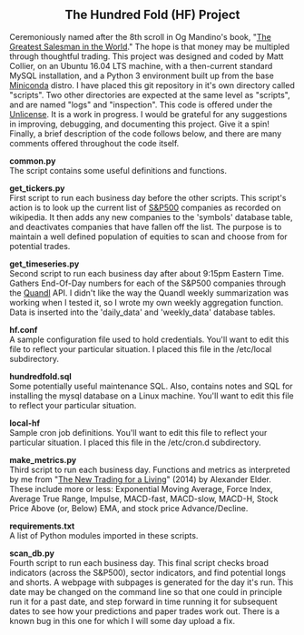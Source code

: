 <p> <center> <h2> The Hundred Fold (HF) Project </h2> </center> </p>

Ceremoniously named after the 8th scroll in Og Mandino's book, "[The Greatest Salesman in the World](https://www.amazon.com/Greatest-Salesman-World-Og-Mandino/dp/055327757X/)." The hope is that money may be multipled through thoughtful trading. This project was designed and coded by Matt Collier, on an Ubuntu 16.04 LTS machine, with a then-current standard MySQL installation, and a Python 3 environment built up from the base [Miniconda](https://conda.io/miniconda.html) distro. I have placed this git repository in it's own directory called "scripts". Two other directories are expected at the same level as "scripts", and are named "logs" and "inspection". This code is offered under the [Unlicense](https://choosealicense.com/licenses/unlicense/). It is a work in progress. I would be grateful for any suggestions in improving, debugging, and documenting this project. Give it a spin! Finally, a brief description of the code follows below, and there are many comments offered throughout the code itself.

**common.py**
<br>The script contains some useful definitions and functions.

**get_tickers.py**
<br>First script to run each business day before the other scripts. This script's action is to look up the current list of [S&P500](https://en.wikipedia.org/wiki/List_of_S%26P_500_companies) companies as recorded on wikipedia. It then adds any new companies to the 'symbols' database table, and deactivates companies that have fallen off the list. The purpose is to maintain a well defined population of equities to scan and choose from for potential trades.

**get_timeseries.py**
<br>Second script to run each business day after about 9:15pm Eastern Time. Gathers End-Of-Day numbers for each of the S&P500 companies through the [Quandl](https://www.quandl.com/) API. I didn't like the way the Quandl weekly summarization was working when I tested it, so I wrote my own weekly aggregation function. Data is inserted into the 'daily_data' and 'weekly_data' database tables.

**hf.conf**
<br>A sample configuration file used to hold credentials. You'll want to edit this file to reflect your particular situation. I placed this file in the /etc/local subdirectory.

**hundredfold.sql**
<br>Some potentially useful maintenance SQL. Also, contains notes and SQL for installing the mysql database on a Linux machine. You'll want to edit this file to reflect your particular situation.

**local-hf**
<br>Sample cron job definitions. You'll want to edit this file to reflect your particular situation. I placed this file in the /etc/cron.d subdirectory.

**make_metrics.py**
<br>Third script to run each business day. Functions and metrics as interpreted by me from "[The New Trading for a Living](https://www.amazon.com/New-Trading-Living-Psychology-Discipline/dp/1118443926/)" (2014) by Alexander Elder. These include more or less: Exponential Moving Average, Force Index, Average True Range, Impulse, MACD-fast, MACD-slow, MACD-H, Stock Price Above (or, Below) EMA, and stock price Advance/Decline.

**requirements.txt**
<br>A list of Python modules imported in these scripts.

**scan_db.py**
<br>Fourth script to run each business day. This final script checks broad indicators (across the S&P500), sector indicators, and find potential longs and shorts. A webpage with subpages is generated for the day it's run. This date may be changed on the command line so that one could in principle run it for a past date, and step forward in time running it for subsequent dates to see how your predictions and paper trades work out. There is a known bug in this one for which I will some day upload a fix.

